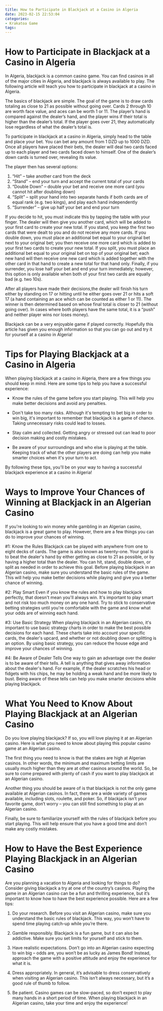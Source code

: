 ```yaml
---
title: How to Participate in Blackjack at a Casino in Algeria
date: 2023-02-15 22:53:04
categories:
- Krakatoa Game
tags:
---
```



#  How to Participate in Blackjack at a Casino in Algeria

In Algeria, blackjack is a common casino game. You can find casinos in all of the major cities in Algeria, and blackjack is always available to play. The following article will teach you how to participate in blackjack at a casino in Algeria.

The basics of blackjack are simple. The goal of the game is to draw cards totaling as close to 21 as possible without going over. Cards 2 through 10 are worth face value, and aces can be worth 1 or 11. The player’s hand is compared against the dealer’s hand, and the player wins if their total is higher than the dealer’s total. If the player goes over 21, they automatically lose regardless of what the dealer’s total is.

To participate in blackjack at a casino in Algeria, simply head to the table and place your bet. You can bet any amount from 1 DZD up to 1000 DZD. Once all players have placed their bets, the dealer will deal two cards faced up to each player and two cards faced down to himself. One of the dealer’s down cards is turned over, revealing its value.

The player then has several options: 

1) “Hit” – take another card from the deck 
2) “Stand” – end your turn and accept the current total of your cards 
3) “Double Down” – double your bet and receive one more card (you cannot hit after doubling down) 
4) “Split” – split your hand into two separate hands if both cards are of equal rank (e.g. two kings), and play each hand independently 
5) “Surrender” – give up half your bet and end your turn 

If you decide to hit, you must indicate this by tapping the table with your finger. The dealer will then give you another card, which will be added to your first card to create your new total. If you stand, you keep the first two cards that were dealt to you and do not receive any more cards. If you double down, you must place an additional bet equal to your original bet next to your original bet; you then receive one more card which is added to your first two cards to create your new total. If you split, you must place an additional bet equal to your original bet on top of your original bet; each new hand will then receive one new card which is added together with the other card in that hand to create a new total for that hand only. Finally, if you surrender, you lose half your bet and end your turn immediately; however, this option is only available when both of your first two cards are equally bad (e.g. two 10s).

After all players have made their decisions,the dealer will finish his turn either by standing on 17 or hitting until he either goes over 21 or hits a soft 17 (a hand containing an ace which can be counted as either 1 or 11). The winner is then determined based on whose final total is closer to 21 (without going over). In cases where both players have the same total, it is a “push” and neither player wins nor loses money).

 Blackjack can be a very enjoyable game if played correctly. Hopefully this article has given you enough information so that you can go out and try it for yourself at a casino in Algeria!

#  Tips for Playing Blackjack at a Casino in Algeria

When playing blackjack at a casino in Algeria, there are a few things you should keep in mind. Here are some tips to help you have a successful experience:

- Know the rules of the game before you start playing. This will help you make better decisions and avoid any penalties.

- Don't take too many risks. Although it's tempting to bet big in order to win big, it's important to remember that blackjack is a game of chance. Taking unnecessary risks could lead to losses.

- Stay calm and collected. Getting angry or stressed out can lead to poor decision making and costly mistakes.

- Be aware of your surroundings and who else is playing at the table. Keeping track of what the other players are doing can help you make smarter choices when it's your turn to act.

By following these tips, you'll be on your way to having a successful blackjack experience at a casino in Algeria!

#  Ways to Improve Your Chances of Winning at Blackjack in an Algerian Casino 

If you're looking to win money while gambling in an Algerian casino, blackjack is a great game to play. However, there are a few things you can do to improve your chances of winning.

#1: Know the Rules 
Blackjack can be played with anywhere from one to eight decks of cards. The game is also known as twenty-one. Your goal is to beat the dealer's hand by either getting as close to 21 as possible, or by having a higher total than the dealer. You can hit, stand, double down, or split as needed in order to achieve this goal. 
Before playing blackjack in an Algerian casino, make sure you understand the basic rules of the game. This will help you make better decisions while playing and give you a better chance of winning.

#2: Play Smart 
Even if you know the rules and how to play blackjack perfectly, that doesn't mean you'll always win. It's important to play smart and not risk too much money on any one hand. Try to stick to conservative betting strategies until you're comfortable with the game and know what your odds are of winning each hand.

#3: Use Basic Strategy 
When playing blackjack in an Algerian casino, it's important to use basic strategy charts in order to make the best possible decisions for each hand. These charts take into account your specific cards, the dealer's upcard, and whether or not doubling down or splitting is an option. By using basic strategy, you can reduce the house edge and improve your chances of winning.

#4: Be Aware of Dealer Tells 
One way to gain an advantage over the dealer is to be aware of their tells. A tell is anything that gives away information about the dealer's hand. For example, if the dealer scratches his head or fidgets with his chips, he may be holding a weak hand and be more likely to bust. Being aware of these tells can help you make smarter decisions while playing blackjack.

#  What You Need to Know About Playing Blackjack at an Algerian Casino 

Do you love playing blackjack? If so, you will love playing it at an Algerian casino. Here is what you need to know about playing this popular casino game at an Algerian casino.

The first thing you need to know is that the stakes are high at Algerian casinos. In other words, the minimum and maximum betting limits are usually much higher than they are at other casinos around the world. So, be sure to come prepared with plenty of cash if you want to play blackjack at an Algerian casino.

Another thing you should be aware of is that blackjack is not the only game available at Algerian casinos. In fact, there are a wide variety of games available, including slots, roulette, and poker. So, if blackjack isn’t your favorite game, don’t worry – you can still find something to play at an Algerian casino.

Finally, be sure to familiarize yourself with the rules of blackjack before you start playing. This will help ensure that you have a good time and don’t make any costly mistakes.

#  How to Have the Best Experience Playing Blackjack in an Algerian Casino

Are you planning a vacation to Algeria and looking for things to do? Consider giving blackjack a try at one of the country’s casinos. Playing the game in an Algerian casino can be a fun and thrilling experience, but it’s important to know how to have the best experience possible. Here are a few tips:

1. Do your research. Before you visit an Algerian casino, make sure you understand the basic rules of blackjack. This way, you won’t have to spend time playing catch-up while you’re there.

2. Gamble responsibly. Blackjack is a fun game, but it can also be addictive. Make sure you set limits for yourself and stick to them.

3. Have realistic expectations. Don’t go into an Algerian casino expecting to win big – odds are, you won’t be as lucky as James Bond! Instead, approach the game with a positive attitude and enjoy the experience for what it is.

4. Dress appropriately. In general, it’s advisable to dress conservatively when visiting an Algerian casino. This isn’t always necessary, but it’s a good rule of thumb to follow.

5. Be patient. Casino games can be slow-paced, so don’t expect to play many hands in a short period of time. When playing blackjack in an Algerian casino, take your time and enjoy the experience!